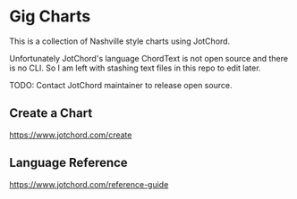 # Gig Charts

This is a collection of Nashville style charts using JotChord.

Unfortunately JotChord's language ChordText is not open source and there is no CLI. So I am left with stashing text files in this repo to edit later.

TODO: Contact JotChord maintainer to release open source.

## Create a Chart

https://www.jotchord.com/create

## Language Reference

https://www.jotchord.com/reference-guide